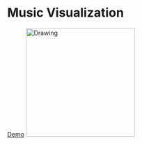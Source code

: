 # Music Visualization
[Demo](https://yumichen.github.io/MusicVisualization/public/index.html)
<img src="https://s6.postimg.cc/cbk27ek1d/music_Visualization.jpg" alt="Drawing" width="250px"/>
